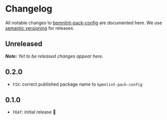 # Changelog

All notable changes to [bpmnlint-pack-config](https://github.com/nikku/bpmnlint-pack-config) are documented here. We use [semantic versioning](http://semver.org/) for releases.

## Unreleased

___Note:__ Yet to be released changes appear here._

## 0.2.0

* `FIX`: correct published package name to `bpmnlint-pack-config`

## 0.1.0

* `FEAT`: initial release :tada: